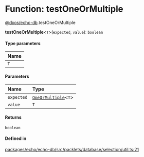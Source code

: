 # Function: testOneOrMultiple

[@dxos/echo-db](../modules/dxos_echo_db.md).testOneOrMultiple

**testOneOrMultiple**<`T`\>(`expected`, `value`): `boolean`

#### Type parameters

| Name |
| :------ |
| `T` |

#### Parameters

| Name | Type |
| :------ | :------ |
| `expected` | [`OneOrMultiple`](../types/dxos_echo_db.OneOrMultiple.md)<`T`\> |
| `value` | `T` |

#### Returns

`boolean`

#### Defined in

[packages/echo/echo-db/src/packlets/database/selection/util.ts:21](https://github.com/dxos/dxos/blob/main/packages/echo/echo-db/src/packlets/database/selection/util.ts#L21)
